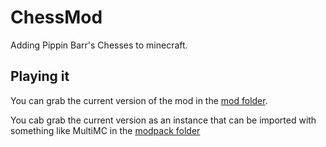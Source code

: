 # ChessMod
Adding Pippin Barr's Chesses to minecraft.

## Playing it
You can grab the current version of the mod in the [mod folder](forge-1.14.4-28.2.0-mdk/mod).

You cab grab the current version as an instance that can be imported with something like MultiMC in the [modpack folder](modpack)

